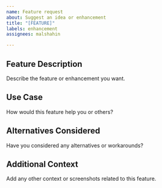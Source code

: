 ```yaml
---
name: Feature request
about: Suggest an idea or enhancement
title: "[FEATURE]"
labels: enhancement
assignees: malshahin

---
```


## Feature Description

Describe the feature or enhancement you want.

## Use Case

How would this feature help you or others?

## Alternatives Considered

Have you considered any alternatives or workarounds?

## Additional Context

Add any other context or screenshots related to this feature.
